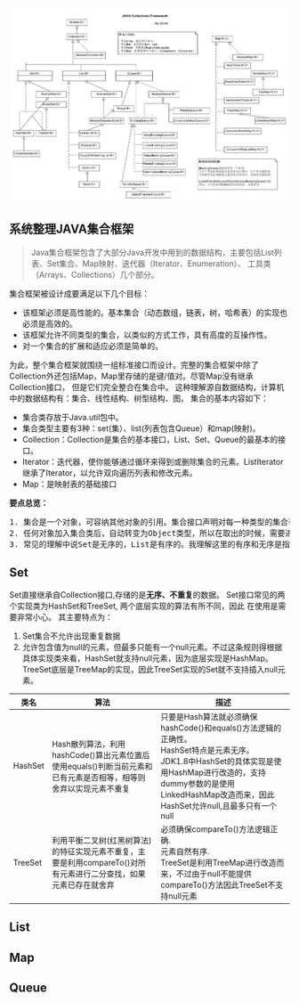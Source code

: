 ![JAVA Collection Framework](https://raw.githubusercontent.com/stonenice/bee/master/statics/images/JAVA%20Collections%20Framework.jpg)

## 系统整理JAVA集合框架
>Java集合框架包含了大部分Java开发中用到的数据结构，主要包括List列表、Set集合、Map映射、迭代器（Iterator、Enumeration）、
>工具类（Arrays、Collections）几个部分。

集合框架被设计成要满足以下几个目标：

- 该框架必须是高性能的。基本集合（动态数组，链表，树，哈希表）的实现也必须是高效的。
- 该框架允许不同类型的集合，以类似的方式工作，具有高度的互操作性。
- 对一个集合的扩展和适应必须是简单的。

为此，整个集合框架就围绕一组标准接口而设计。完整的集合框架中除了Collection外还包括Map，Map里存储的是键/值对。尽管Map没有继承Collection接口，
但是它们完全整合在集合中。 这种理解源自数据结构，计算机中的数据结构有：集合、线性结构、树型结构、图。 集合的基本内容如下：

- 集合类存放于Java.util包中。
- 集合类型主要有3种：set(集）、list(列表包含Queue）和map(映射)。
- Collection：Collection是集合的基本接口，List、Set、Queue的最基本的接口。
- Iterator：迭代器，使你能够通过循环来得到或删除集合的元素。ListIterator 继承了Iterator，以允许双向遍历列表和修改元素。
- Map：是映射表的基础接口

**要点总览：**
<pre>
1. 集合是一个对象，可容纳其他对象的引用。集合接口声明对每一种类型的集合可以执行的操作。
2. 任何对象加入集合类后，自动转变为Object类型，所以在取出的时候，需要进行强制类型转换。
3. 常见的理解中说Set是无序的，List是有序的。我理解这里的有序和无序是指集合是否能确保元素插入的先后顺序，因为TreeSet的实现就是元素自然有序。
</pre>

## Set
Set直接继承自Collection接口,存储的是**无序、不重复**的数据。 Set接口常见的两个实现类为HashSet和TreeSet, 两个底层实现的算法有所不同，因此
在使用是需要非常小心。 其主要特点为：

1. Set集合不允许出现重复数据
2. 允许包含值为null的元素，但最多只能有一个null元素。不过这条规则得根据具体实现类来看，HashSet就支持null元素，因为底层实现是HashMap。
TreeSet底层是TreeMap的实现，因此TreeSet实现的Set就不支持插入null元素。

|类名|算法|描述|
|---|---|---|
|HashSet|Hash散列算法，利用hashCode()算出元素位置后使用equals()判断当前元素和已有元素是否相等，相等则舍弃以实现元素不重复|只要是Hash算法就必须确保hashCode()和equals()方法逻辑的正确性。<br/>HashSet特点是元素无序。<br/>JDK1.8中HashSet的具体实现是使用HashMap进行改造的，支持dummy参数的是使用LinkedHashMap改造而来，因此HashSet允许null,且最多只有一个null|
|TreeSet|利用平衡二叉树(红黑树算法)的特征实现元素不重复，主要是利用compareTo()对所有元素进行二分查找，如果元素已存在就舍弃|必须确保compareTo()方法逻辑正确.<br/>元素自然有序.<br/>TreeSet是利用TreeMap进行改造而来，不过由于null不能提供compareTo()方法因此TreeSet不支持null元素|

## List
## Map
## Queue



